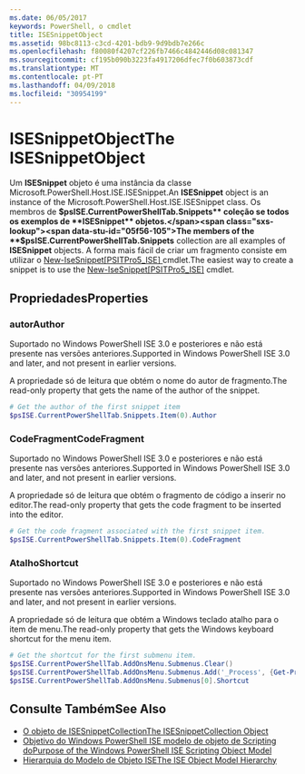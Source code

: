 ```yaml
---
ms.date: 06/05/2017
keywords: PowerShell, o cmdlet
title: ISESnippetObject
ms.assetid: 98bc8113-c3cd-4201-bdb9-9d9bdb7e266c
ms.openlocfilehash: f80080f4207cf226fb7466c4842446d08c081347
ms.sourcegitcommit: cf195b090b3223fa4917206dfec7f0b603873cdf
ms.translationtype: MT
ms.contentlocale: pt-PT
ms.lasthandoff: 04/09/2018
ms.locfileid: "30954199"
---
```

# <a name="the-isesnippetobject"></a><span data-ttu-id="05f56-103">ISESnippetObject</span><span class="sxs-lookup"><span data-stu-id="05f56-103">The ISESnippetObject</span></span>

<span data-ttu-id="05f56-104">Um **ISESnippet** objeto é uma instância da classe Microsoft.PowerShell.Host.ISE.ISESnippet.</span><span class="sxs-lookup"><span data-stu-id="05f56-104">An **ISESnippet** object is an instance of the Microsoft.PowerShell.Host.ISE.ISESnippet class.</span></span> <span data-ttu-id="05f56-105">Os membros de **$psISE.CurrentPowerShellTab.Snippets** coleção se todos os exemplos de **ISESnippet** objetos.</span><span class="sxs-lookup"><span data-stu-id="05f56-105">The members of the **$psISE.CurrentPowerShellTab.Snippets** collection are all examples of **ISESnippet** objects.</span></span> <span data-ttu-id="05f56-106">A forma mais fácil de criar um fragmento consiste em utilizar o [New-IseSnippet&#91;PSITPro5_ISE&#93; ](https://technet.microsoft.com/library/0a6339a3-2683-4a8e-8929-90ad9a95c3e0) cmdlet.</span><span class="sxs-lookup"><span data-stu-id="05f56-106">The easiest way to create a snippet is to use the [New-IseSnippet&#91;PSITPro5_ISE&#93;](https://technet.microsoft.com/library/0a6339a3-2683-4a8e-8929-90ad9a95c3e0) cmdlet.</span></span>

## <a name="properties"></a><span data-ttu-id="05f56-107">Propriedades</span><span class="sxs-lookup"><span data-stu-id="05f56-107">Properties</span></span>

### <a name="author"></a><span data-ttu-id="05f56-108">autor</span><span class="sxs-lookup"><span data-stu-id="05f56-108">Author</span></span>

<span data-ttu-id="05f56-109">Suportado no Windows PowerShell ISE 3.0 e posteriores e não está presente nas versões anteriores.</span><span class="sxs-lookup"><span data-stu-id="05f56-109">Supported in Windows PowerShell ISE 3.0 and later, and not present in earlier versions.</span></span>

<span data-ttu-id="05f56-110">A propriedade só de leitura que obtém o nome do autor de fragmento.</span><span class="sxs-lookup"><span data-stu-id="05f56-110">The read-only property that gets the name of the author of the snippet.</span></span>

```powershell
# Get the author of the first snippet item
$psISE.CurrentPowerShellTab.Snippets.Item(0).Author
```

### <a name="codefragment"></a><span data-ttu-id="05f56-111">CodeFragment</span><span class="sxs-lookup"><span data-stu-id="05f56-111">CodeFragment</span></span>

<span data-ttu-id="05f56-112">Suportado no Windows PowerShell ISE 3.0 e posteriores e não está presente nas versões anteriores.</span><span class="sxs-lookup"><span data-stu-id="05f56-112">Supported in Windows PowerShell ISE 3.0 and later, and not present in earlier versions.</span></span>

<span data-ttu-id="05f56-113">A propriedade só de leitura que obtém o fragmento de código a inserir no editor.</span><span class="sxs-lookup"><span data-stu-id="05f56-113">The read-only property that gets the code fragment to be inserted into the editor.</span></span>

```powershell
# Get the code fragment associated with the first snippet item.
$psISE.CurrentPowerShellTab.Snippets.Item(0).CodeFragment
```

### <a name="shortcut"></a><span data-ttu-id="05f56-114">Atalho</span><span class="sxs-lookup"><span data-stu-id="05f56-114">Shortcut</span></span>

<span data-ttu-id="05f56-115">Suportado no Windows PowerShell ISE 3.0 e posteriores e não está presente nas versões anteriores.</span><span class="sxs-lookup"><span data-stu-id="05f56-115">Supported in Windows PowerShell ISE 3.0 and later, and not present in earlier versions.</span></span>

<span data-ttu-id="05f56-116">A propriedade só de leitura que obtém a Windows teclado atalho para o item de menu.</span><span class="sxs-lookup"><span data-stu-id="05f56-116">The read-only property that gets the Windows keyboard shortcut for the menu item.</span></span>

```powershell
# Get the shortcut for the first submenu item.
$psISE.CurrentPowerShellTab.AddOnsMenu.Submenus.Clear()
$psISE.CurrentPowerShellTab.AddOnsMenu.Submenus.Add('_Process', {Get-Process}, 'Alt+P')
$psISE.CurrentPowerShellTab.AddOnsMenu.Submenus[0].Shortcut
```

## <a name="see-also"></a><span data-ttu-id="05f56-117">Consulte Também</span><span class="sxs-lookup"><span data-stu-id="05f56-117">See Also</span></span>

- [<span data-ttu-id="05f56-118">O objeto de ISESnippetCollection</span><span class="sxs-lookup"><span data-stu-id="05f56-118">The ISESnippetCollection Object</span></span>](The-ISESnippetCollection-Object.md)
- [<span data-ttu-id="05f56-119">Objetivo do Windows PowerShell ISE modelo de objeto de Scripting do</span><span class="sxs-lookup"><span data-stu-id="05f56-119">Purpose of the Windows PowerShell ISE Scripting Object Model</span></span>](purpose-of-the-windows-powershell-ise-scripting-object-model.md)
- [<span data-ttu-id="05f56-120">Hierarquia do Modelo de Objeto ISE</span><span class="sxs-lookup"><span data-stu-id="05f56-120">The ISE Object Model Hierarchy</span></span>](The-ISE-Object-Model-Hierarchy.md)